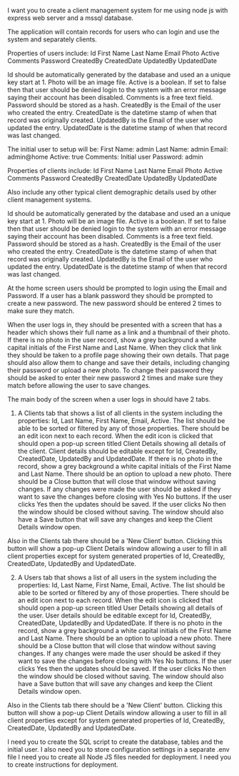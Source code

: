 I want you to create a client management system for me using node js with express web server and a mssql database.

The application will contain records for users who can login and use the system and separately clients.

Properties of users include:
Id
First Name
Last Name
Email
Photo
Active
Comments
Password
CreatedBy
CreatedDate
UpdatedBy
UpdatedDate

Id should be automatically generated by the database and used an a unique key start at 1.
Photo will be an image file.
Active is a boolean. If set to false then that user should be denied login to the system with an error message saying their account has been disabled.
Comments is a free text field.
Password should be stored as a hash.
CreatedBy is the Email of the user who created the entry.
CreatedDate is the datetime stamp of when that record was originally created.
UpdatedBy is the Email of the user who updated the entry.
UpdatedDate is the datetime stamp of when that record was last changed.

The initial user to setup will be:
First Name: admin
Last Name: admin
Email: admin@home
Active: true
Comments: Initial user
Password: admin

Properties of clients include:
Id
First Name
Last Name
Email
Photo
Active
Comments
Password
CreatedBy
CreatedDate
UpdatedBy
UpdatedDate

Also include any other typical client demographic details used by other client management systems.

Id should be automatically generated by the database and used an a unique key start at 1.
Photo will be an image file.
Active is a boolean. If set to false then that user should be denied login to the system with an error message saying their account has been disabled.
Comments is a free text field.
Password should be stored as a hash.
CreatedBy is the Email of the user who created the entry.
CreatedDate is the datetime stamp of when that record was originally created.
UpdatedBy is the Email of the user who updated the entry.
UpdatedDate is the datetime stamp of when that record was last changed.

At the home screen users should be prompted to login using the Email and Password.
If a user has a blank password they should be prompted to create a new password. The new password should be entered 2 times to make sure they match.

When the user logs in, they should be presented with a screen that has a header which shows their full name as a link and a thumbnail of their photo. If there is no photo in the user record, show a grey background a white capital initials of the First Name and Last Name. When they click that link they should be taken to a profile page showing their own details. That page should also allow them to change and save their details, including changing their password or upload a new photo. To change their password they should be asked to enter their new password 2 times and make sure they match before allowing the user to save changes.

The main body of the screen when a user logs in should have 2 tabs.

1. A Clients tab that shows a list of all clients in the system including the properties: Id, Last Name, First Name, Email, Active.
   The list should be able to be sorted or filtered by any of those properties.
   There should be an edit icon next to each record.
   When the edit icon is clicked that should open a pop-up screen titled Client Details showing all details of the client. Client details should be editable except for Id, CreatedBy, CreatedDate, UpdatedBy and UpdatedDate. If there is no photo in the record, show a grey background a white capital initials of the First Name and Last Name. There should be an option to upload a new photo. There should be a Close button that will close that window without saving changes. If any changes were made the user should be asked if they want to save the changes before closing with Yes No buttons. If the user clicks Yes then the updates should be saved. If the user clicks No then the window should be closed without saving. The window should also have a Save button that will save any changes and keep the Client Details window open.

Also in the Clients tab there should be a 'New Client' button. Clicking this button will show a pop-up Client Details window allowing a user to fill in all client properties except for system generated properties of Id, CreatedBy, CreatedDate, UpdatedBy and UpdatedDate.

2. A Users tab that shows a list of all users in the system including the properties: Id, Last Name, First Name, Email, Active.
   The list should be able to be sorted or filtered by any of those properties.
   There should be an edit icon next to each record.
   When the edit icon is clicked that should open a pop-up screen titled User Details showing all details of the user. User details should be editable except for Id, CreatedBy, CreatedDate, UpdatedBy and UpdatedDate. If there is no photo in the record, show a grey background a white capital initials of the First Name and Last Name. There should be an option to upload a new photo. There should be a Close button that will close that window without saving changes. If any changes were made the user should be asked if they want to save the changes before closing with Yes No buttons. If the user clicks Yes then the updates should be saved. If the user clicks No then the window should be closed without saving. The window should also have a Save button that will save any changes and keep the Client Details window open.

Also in the Clients tab there should be a 'New Client' button. Clicking this button will show a pop-up Client Details window allowing a user to fill in all client properties except for system generated properties of Id, CreatedBy, CreatedDate, UpdatedBy and UpdatedDate.

I need you to create the SQL script to create the database, tables and the initial user.
I also need you to store configuration settings in a separate .env file
I need you to create all Node JS files needed for deployment.
I need you to create instructions for deployment.
